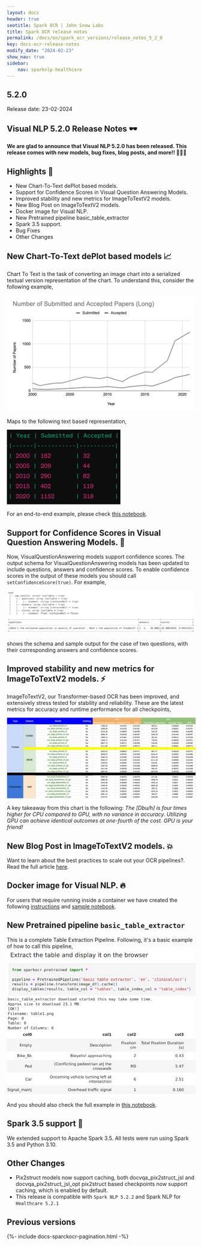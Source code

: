 ```yaml
---
layout: docs
header: true
seotitle: Spark OCR | John Snow Labs
title: Spark OCR release notes
permalink: /docs/en/spark_ocr_versions/release_notes_5_2_0
key: docs-ocr-release-notes
modify_date: "2024-02-23"
show_nav: true
sidebar:
    nav: sparknlp-healthcare
---
```


<div class="h3-box" markdown="1">

## 5.2.0

Release date: 23-02-2024


## Visual NLP 5.2.0 Release Notes 🕶️

**We are glad to announce that Visual NLP 5.2.0 has been released. This release comes with new models, bug fixes, blog posts, and more!! 📢📢📢**

</div><div class="h3-box" markdown="1">

## Highlights 🔴
+ New Chart-To-Text dePlot based models.
+ Support for Confidence Scores in Visual Question Answering Models.
+ Improved stability and new metrics for ImageToTextV2 models.
+ New Blog Post on ImageToTextV2 models.
+ Docker image for Visual NLP.
+ New Pretrained pipeline basic_table_extractor
+ Spark 3.5 support.
+ Bug Fixes
+ Other Changes

</div><div class="h3-box" markdown="1">

## New Chart-To-Text dePlot based models 📈
Chart To Text is the task of converting an image chart into a serialized textual version representation of the chart. To understand this, consider the following example,

![5.2.0](/assets/images/ocr/chart.png)

Maps to the following text based representation,

![5.2.0](/assets/images/ocr/extracted_graph.png)

For an end-to-end example, please check [this notebook](https://github.com/JohnSnowLabs/spark-ocr-workshop/blob/master/jupyter/SparkOcrChartToTextTable.ipynb).

</div><div class="h3-box" markdown="1">

## Support for Confidence Scores in Visual Question Answering Models. 📍
Now, VisualQuestionAnswering models support confidence scores. The output schema for VisualQuestionAnswering models has been updated to include questions, answers and confidence scores. To enable confidence scores in the output of these models you should call `setConfidenceScore(true)`. For example,


![5.2.0](/assets/images/ocr/new_schema_vqa.png)

shows the schema and sample output for the case of two questions, with their corresponding answers and confidence scores.

</div><div class="h3-box" markdown="1">

## Improved stability and new metrics for ImageToTextV2 models. ⚡️
ImageToTextV2, our Transformer-based OCR has been improved, and extensively stress tested for stability and reliability.
These are the latest metrics for accuracy and runtime performance for all checkpoints,

![5.2.0](/assets/images/ocr/ocr_table.png)

A key takeaway from this chart is the following: _The [Dbu/h] is four times higher for CPU compared to GPU, with no variance in accuracy. Utilizing GPU can achieve identical outcomes at one-fourth of the cost. GPU is your friend!_

</div><div class="h3-box" markdown="1">

## New Blog Post in ImageToTextV2 models. 💥
Want to learn about the best practices to scale out your OCR pipelines?. Read the full article [here](https://medium.com/john-snow-labs/unleashing-the-power-of-high-throughput-inference-with-tr-ocr-1f0fa3bc46c6).

</div><div class="h3-box" markdown="1">

## Docker image for Visual NLP. 🔥
For users that require running inside a container we have created the following [instructions](https://github.com/JohnSnowLabs/spark-ocr-workshop/tree/master/docker/visual-ner) and [sample notebook](https://github.com/JohnSnowLabs/spark-ocr-workshop/blob/master/docker/visual-ner/content/VisualNlp.ipynb).

</div><div class="h3-box" markdown="1">

## New Pretrained pipeline `basic_table_extractor`

This is a complete Table Extraction Pipeline. Following, it's a basic example of how to call this pipeline,
![5.2.0](/assets/images/ocr/basic_table_extractor.png)

And you should also check the full example in [this notebook](https://github.com/JohnSnowLabs/spark-ocr-workshop/blob/master/webinars/zs_table_processing/TableExtractionBasics.ipynb).

</div><div class="h3-box" markdown="1">

## Spark 3.5 support 🎯
We extended support to Apache Spark 3.5. All tests were run using Spark 3.5 and Python 3.10.

</div><div class="h3-box" markdown="1">

## Other Changes
* Pix2struct models now support caching, both docvqa_pix2struct_jsl and docvqa_pix2struct_jsl_opt pix2struct based checkpoints now support caching, which is enabled by default.
* This release is compatible with ```Spark NLP 5.2.2``` and Spark NLP for``` Healthcare 5.2.1```

</div><div class="prev_ver h3-box" markdown="1">

## Previous versions

</div>

{%- include docs-sparckocr-pagination.html -%}